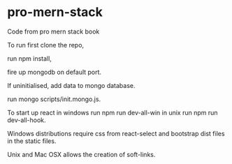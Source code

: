 # pro-mern-stack
Code from pro mern stack book

To run first clone the repo, 

run npm install,

fire up mongodb on default port.

If uninitialised, add data to mongo database. 

run mongo scripts/init.mongo.js.

To start up react in windows run npm run dev-all-win
in unix run npm run dev-all-hook. 

Windows distributions require css from react-select and bootstrap dist files in the static files.

Unix and Mac OSX allows the creation of soft-links.

